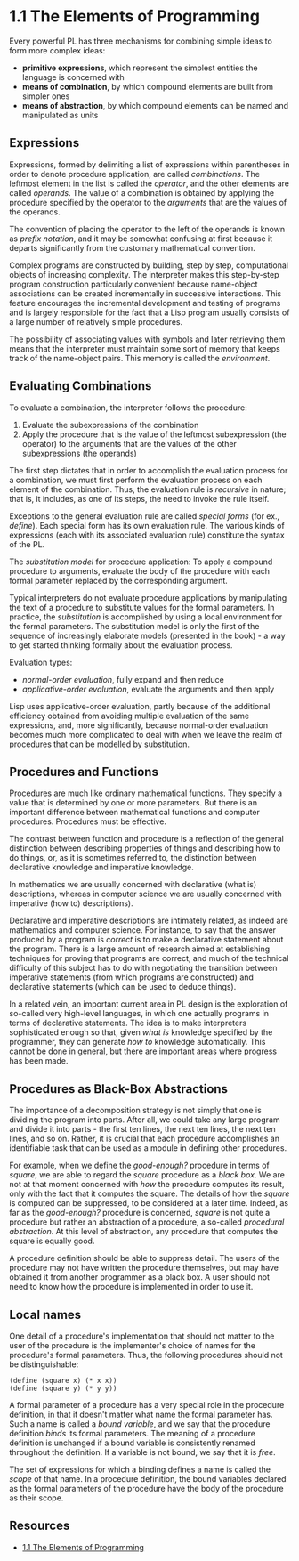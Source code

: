 # 1.1 The Elements of Programming

Every powerful PL has three mechanisms for combining simple ideas to form more complex ideas:
- __primitive expressions__, which represent the simplest entities the language is concerned with
- __means of combination__, by which compound elements are built from simpler ones
- __means of abstraction__, by which compound elements can be named and manipulated as units

## Expressions

Expressions, formed by delimiting a list of expressions within parentheses in order to denote procedure application, are called _combinations_. The leftmost element in the list is called the _operator_, and the other elements are called _operands_. The value of a combination is obtained by applying the procedure specified by the operator to the _arguments_ that are the values of the operands.

The convention of placing the operator to the left of the operands is known as _prefix notation_, and it may be somewhat confusing at first because it departs significantly from the customary mathematical convention.

Complex programs are constructed by building, step by step, computational objects of increasing complexity. The interpreter makes this step-by-step program construction particularly convenient because name-object associations can be created incrementally in successive interactions. This feature encourages the incremental development and testing of programs and is largely responsible for the fact that a Lisp program usually consists of a large number of relatively simple procedures.

The possibility of associating values with symbols and later retrieving them means that the interpreter must maintain some sort of memory that keeps track of the name-object pairs. This memory is called the _environment_.

## Evaluating Combinations

To evaluate a combination, the interpreter follows the procedure:
1) Evaluate the subexpressions of the combination
2) Apply the procedure that is the value of the leftmost subexpression (the operator) to the arguments that are the values of the other subexpressions (the operands)

The first step dictates that in order to accomplish the evaluation process for a combination, we must first perform the evaluation process on each element of the combination. Thus, the evaluation rule is _recursive_ in nature; that is, it includes, as one of its steps, the need to invoke the rule itself.

Exceptions to the general evaluation rule are called _special forms_ (for ex., _define_). Each special form has its own evaluation rule. The various kinds of expressions (each with its associated evaluation rule) constitute the syntax of the PL.

The _substitution model_ for procedure application:
To apply a compound procedure to arguments, evaluate the body of the procedure with each formal parameter replaced by the corresponding argument.

Typical interpreters do not evaluate procedure applications by manipulating the text of a procedure to substitute values for the formal parameters. In practice, the _substitution_ is accomplished by using a local environment for the formal parameters. The substitution model is only the first of the sequence of increasingly elaborate models (presented in the book) - a way to get started thinking formally about the evaluation process.

Evaluation types:
- _normal-order evaluation_, fully expand and then reduce
- _applicative-order evaluation_, evaluate the arguments and then apply

Lisp uses applicative-order evaluation, partly because of the additional efficiency obtained from avoiding multiple evaluation of the same expressions, and, more significantly, because normal-order evaluation becomes much more complicated to deal with when we leave the realm of procedures that can be modelled by substitution.

## Procedures and Functions

Procedures are much like ordinary mathematical functions. They specify a value that is determined by one or more parameters. But there is an important difference between mathematical functions and computer procedures. Procedures must be effective.

The contrast between function and procedure is a reflection of the general distinction between describing properties of things and describing how to do things, or, as it is sometimes referred to, the distinction between declarative knowledge and imperative knowledge.

In mathematics we are usually concerned with declarative (what is) descriptions, whereas in computer science we are usually concerned with imperative (how to) descriptions).

Declarative and imperative descriptions are intimately related, as indeed are mathematics and computer science. For instance, to say that the answer produced by a program is _correct_ is to make a declarative statement about the program. There is a large amount of research aimed at establishing techniques for proving that programs are correct, and much of the technical difficulty of this subject has to do with negotiating the transition between imperative statements (from which programs are constructed) and declarative statements (which can be used to deduce things).

In a related vein, an important current area in PL design is the exploration of so-called very high-level languages, in which one actually programs in terms of declarative statements. The idea is to make interpreters sophisticated enough so that, given _what is_ knowledge specified by the programmer, they can generate _how to_ knowledge automatically. This cannot be done in general, but there are important areas where progress has been made.

## Procedures as Black-Box Abstractions

The importance of a decomposition strategy is not simply that one is dividing the program into parts. After all, we could take any large program and divide it into parts - the first ten lines, the next ten lines, the next ten lines, and so on. Rather, it is crucial that each procedure accomplishes an identifiable task that can be used as a module in defining other procedures.

For example, when we define the _good-enough?_ procedure in terms of _square_, we are able to regard the _square_ procedure as a _black box_. We are not at that moment concerned with _how_ the procedure computes its result, only with the fact that it computes the square. The details of how the _square_ is computed can be suppressed, to be considered at a later time. Indeed, as far as the _good-enough?_ procedure is concerned, _square_ is not quite a procedure but rather an abstraction of a procedure, a so-called _procedural abstraction_. At this level of abstraction, any procedure that computes the square is equally good.

A procedure definition should be able to suppress detail. The users of the procedure may not have written the procedure themselves, but may have obtained it from another programmer as a black box. A user should not need to know how the procedure is implemented in order to use it.

## Local names

One detail of a procedure's implementation that should not matter to the user of the procedure is the implementer's choice of names for the procedure's formal parameters. Thus, the following procedures should not be distinguishable:

```
(define (square x) (* x x))
(define (square y) (* y y))
```

A formal parameter of a procedure has a very special role in the procedure definition, in that it doesn't matter what name the formal parameter has. Such a name is called a _bound variable_, and we say that the procedure definition _binds_ its formal parameters. The meaning of a procedure definition is unchanged if a bound variable is consistently renamed throughout the definition. If a variable is not bound, we say that it is _free_.

The set of expressions for which a binding defines a name is called the _scope_ of that name. In a procedure definition, the bound variables declared as the formal parameters of the procedure have the body of the procedure as their scope.

## Resources

- [1.1 The Elements of Programming](https://mitpress.mit.edu/sites/default/files/sicp/full-text/book/book-Z-H-10.html)

